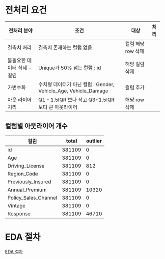 # 전처리 요건
| 전처리 분야                       | 조건 |  대상                                                  | 처리                |
|----------------------------------|------|-------------------------------------------------------|---------------------|
| 결측치 처리                       | 결측치 존재하는 컬럼 없음                 | 컬럼 해당 row 삭제   |
| 불필요한 데이터 삭제  - 컬럼      | Unique가 50% 넘는 컬럼 : id                    | 해당 컬럼 삭제       |
| 가변수화                          | 수치형 데이터가 아닌 컬럼 : Gender, Vehicle_Age, Vehicle_Damage | 컬럼 추가       |
| 아웃 라이어 처리                  | Q1 – 1.5IQR 보다 작고 Q3+1.5IQR 보다 큰 아웃라이어              | 해당 row 삭제       |

## 컬럼별 아웃라이어 개수

| 컬럼 | total | outlier |
|-----|------|--------|
| id  |  381109  |  0 |
| Age  |   381109 | 0 |
| Driving_License | 381109 | 812 |
| Region_Code | 381109 | 0 |
| Previously_Insured | 381109 | 0 |
| Annual_Premium | 381109 | 10320 |
| Policy_Sales_Channel | 381109 | 0 |
| Vintage | 381109 | 0 |
| Response | 381109 | 46710 |


# EDA 절차
[EDA 절차](~~.md)


